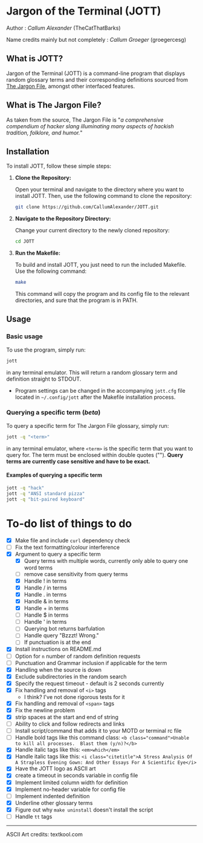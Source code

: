 # Jargon of the Terminal (JOTT)

Author : _Callum Alexander_ (TheCatThatBarks)

Name credits mainly but not completely : _Callum Groeger_ (groegercesg)

## What is JOTT?

Jargon of the Terminal (JOTT) is a command-line program that displays random glossary terms and their corresponding definitions sourced from [The Jargon File](http://www.catb.org/jargon/html/online-preface.html), amongst other interfaced features.

## What is The Jargon File?

As taken from the source, The Jargon File is "_a comprehensive compendium of hacker slang illuminating many aspects of hackish tradition, folklore, and humor._"

## Installation

To install JOTT, follow these simple steps:

1. **Clone the Repository:**

   Open your terminal and navigate to the directory where you want to install JOTT. Then, use the following command to clone the repository:

   ```bash
   git clone https://github.com/CallumAlexander/JOTT.git
   ```

2. **Navigate to the Repository Directory:**

   Change your current directory to the newly cloned repository:

   ```bash
   cd JOTT
   ```

3. **Run the Makefile:**

   To build and install JOTT, you just need to run the included Makefile. Use the following command:

   ```bash
   make
   ```

   This command will copy the program and its config file to the relevant directories, and sure that the program is in PATH.

## Usage

### Basic usage 

   To use the program, simply run:

   ```bash
   jott
   ```
   
   in any terminal emulator. This will return a random glossary term and definition straight to STDOUT.

   - Program settings can be changed in the accompanying `jott.cfg` file located in `~/.config/jott` after the Makefile installation process.

### Querying a specific term (*beta*)

To query a specific term for The Jargon File glossary, simply run:

```bash
jott -q "<term>"
```
in any terminal emulator, where `<term>` is the specific term that you want to query for. The term must be enclosed within double quotes (""). **Query terms are currently case sensitive and have to be exact.**

#### Examples of querying a specific term

```bash
jott -q "hack"
jott -q "ANSI standard pizza"
jott -q "bit-paired keyboard"
```


# To-do list of things to do
- [x] Make file and include `curl` dependency check 
- [ ] Fix the text formatting/colour interference
- [x] Argument to query a specific term
  - [x] Query terms with multiple words, currently only able to query one word terms
  - [ ] remove case sensitivity from query terms
  - [x] Handle ! in terms
  - [x] Handle / in terms
  - [x] Handle . in terms
  - [x] Handle & in terms
  - [x] Handle + in terms
  - [ ] Handle $ in terms
  - [ ] Handle ' in terms
  - [ ] Querying bot returns barfulation
  - [ ] Handle query "Bzzzt! Wrong."
  - [ ] If punctuation is at the end 
- [x] Install instructions on README.md
- [ ] Option for `n` number of random definition requests
- [ ] Punctuation and Grammar inclusion if applicable for the term
- [x] Handling when the source is down
- [x] Exclude subdirectories in the random search
- [x] Specify the request timeout - default is 2 seconds currently
- [x] Fix handling and removal of `<i>` tags
   - I think? I've not done rigorous tests for it
- [x] Fix handling and removal of `<span>` tags
- [x] Fix the newline problem
- [x] strip spaces at the start and end of string
- [ ] Ability to click and follow redirects and links
- [ ] Install script/command that adds it to your MOTD or terminal rc file
- [ ] Handle bold tags like this command class: `<b class="command">Unable to kill all processes.  Blast them (y/n)?</b>`
- [x] Handle italic tags like this: `<em>which</em>`
- [x] Handle italic tags like this: `<i class="citetitle">A Stress Analysis Of A Strapless Evening
   Gown: And Other Essays For A Scientific Eye</i>`
- [x] Have the JOTT logo as ASCII art
- [x] create a timeout in seconds variable in config file
- [x] Implement limited column width for definition
- [x] Implement no-header variable for config file
- [ ] Implement indented definition
- [x] Underline other glossary terms
- [x] Figure out why `make uninstall` doesn't install the script
- [ ] Handle `tt` tags

---
ASCII Art credits: textkool.com

